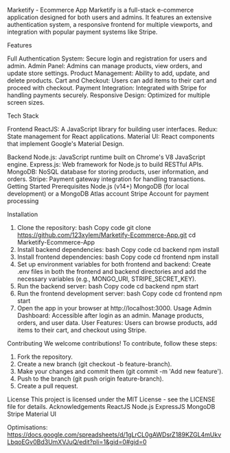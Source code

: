 Marketify - Ecommerce App
Marketify is a full-stack e-commerce application designed for both users and admins. It features an extensive authentication system, a responsive frontend for multiple viewports, and integration with popular payment systems like Stripe.


Features

Full Authentication System: Secure login and registration for users and admin.
Admin Panel: Admins can manage products, view orders, and update store settings.
Product Management: Ability to add, update, and delete products.
Cart and Checkout: Users can add items to their cart and proceed with checkout.
Payment Integration: Integrated with Stripe for handling payments securely.
Responsive Design: Optimized for multiple screen sizes.


Tech Stack

Frontend
ReactJS: A JavaScript library for building user interfaces.
Redux: State management for React applications.
Material UI: React components that implement Google's Material Design.

Backend
Node.js: JavaScript runtime built on Chrome's V8 JavaScript engine.
Express.js: Web framework for Node.js to build RESTful APIs.
MongoDB: NoSQL database for storing products, user information, and orders.
Stripe: Payment gateway integration for handling transactions.
Getting Started
Prerequisites
Node.js (v14+)
MongoDB (for local development) or a MongoDB Atlas account
Stripe Account for payment processing


Installation
1. Clone the repository:
bash
Copy code
git clone https://github.com/123xylem/Marketify-Ecommerce-App.git
cd Marketify-Ecommerce-App
2. Install backend dependencies:
bash
Copy code
cd backend
npm install
3. Install frontend dependencies:
bash
Copy code
cd frontend
npm install
4. Set up environment variables for both frontend and backend:
Create .env files in both the frontend and backend directories and add the necessary variables (e.g., MONGO_URI, STRIPE_SECRET_KEY).
5. Run the backend server:
bash
Copy code
cd backend
npm start
6. Run the frontend development server:
bash
Copy code
cd frontend
npm start
7. Open the app in your browser at http://localhost:3000.
Usage
Admin Dashboard: Accessible after login as an admin. Manage products, orders, and user data.
User Features: Users can browse products, add items to their cart, and checkout using Stripe.


Contributing
We welcome contributions! To contribute, follow these steps:
1. Fork the repository.
2. Create a new branch (git checkout -b feature-branch).
3. Make your changes and commit them (git commit -m 'Add new feature').
4. Push to the branch (git push origin feature-branch).
5. Create a pull request.

License
This project is licensed under the MIT License - see the LICENSE file for details.
Acknowledgements
ReactJS
Node.js
ExpressJS
MongoDB
Stripe
Material UI


Optimisations:
https://docs.google.com/spreadsheets/d/1gLrCL0gAWDsrZ189KZGL4mUkvLbqoEGv0Bd3UmXVJuQ/edit?pli=1&gid=0#gid=0
